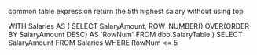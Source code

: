 
common table expression
return the 5th highest salary without using top



WITH Salaries AS
(
    SELECT 
       SalaryAmount, ROW_NUMBER() OVER(ORDER BY SalaryAmount DESC) AS 'RowNum'
    FROM 
       dbo.SalaryTable
)
SELECT
  SalaryAmount
FROM
  Salaries
WHERE
   RowNum <= 5
